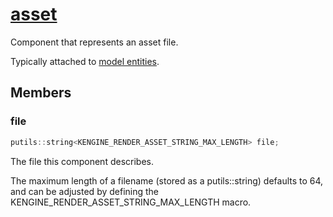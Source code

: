 # [asset](asset.hpp)

Component that represents an asset file.

Typically attached to [model entities](../../model).

## Members

### file

```cpp
putils::string<KENGINE_RENDER_ASSET_STRING_MAX_LENGTH> file;
```

The file this component describes.

The maximum length of a filename (stored as a putils::string) defaults to 64, and can be adjusted by defining the KENGINE_RENDER_ASSET_STRING_MAX_LENGTH macro.